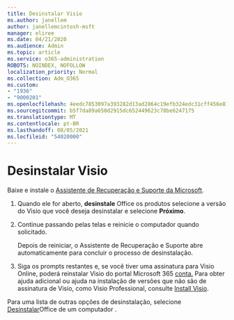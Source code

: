```yaml
---
title: Desinstalar Visio
ms.author: janellem
author: janellemcintosh-msft
manager: eliree
ms.date: 04/21/2020
ms.audience: Admin
ms.topic: article
ms.service: o365-administration
ROBOTS: NOINDEX, NOFOLLOW
localization_priority: Normal
ms.collection: Adm_O365
ms.custom:
- "1936"
- "9000201"
ms.openlocfilehash: 4eedc7853097a393282d13ad2864c19efb324edc31cff456e815180133dd30f1
ms.sourcegitcommit: b5f7da89a650d2915dc652449623c78be6247175
ms.translationtype: MT
ms.contentlocale: pt-BR
ms.lasthandoff: 08/05/2021
ms.locfileid: "54020000"
---
```

# <a name="uninstall-visio"></a>Desinstalar Visio

Baixe e instale o [Assistente de Recuperação e Suporte da Microsoft](https://aka.ms/SARA-OfficeUninstall-Alchemy).
  
1. Quando ele for aberto, **desinstale** Office os produtos selecione a versão do Visio que você deseja desinstalar e selecione **Próximo**. 
    
2. Continue passando pelas telas e reinicie o computador quando solicitado.
    
    Depois de reiniciar, o Assistente de Recuperação e Suporte abre automaticamente para concluir o processo de desinstalação.
    
3. Siga os prompts restantes e, se você tiver uma assinatura para Visio Online, poderá reinstalar Visio do portal Microsoft 365 [conta.](https://portal.office.com/account#installs) Para obter ajuda adicional ou ajuda na instalação de versões que não são de assinatura de Visio, como Visio Professional, consulte [Install Visio](https://support.office.com/article/f98f21e3-aa02-4827-9167-ddab5b025710?wt.mc_id=OfficeAdm_ClientDIA_Alchemy1936). 
    
Para uma lista de outras opções de desinstalação, selecione [Desinstalar](https://support.office.com/article/9dd49b83-264a-477a-8fcc-2fdf5dbf61d8?wt.mc_id=OfficeAdm_ClientDIA_Alchemy1936)Office de um computador .